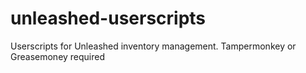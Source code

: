 # unleashed-userscripts
Userscripts for Unleashed inventory management. Tampermonkey or Greasemoney required
